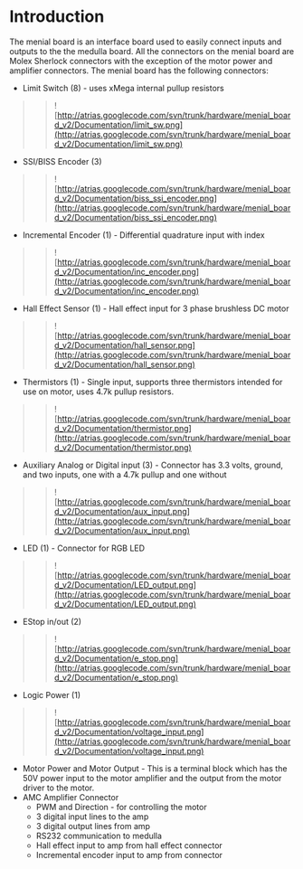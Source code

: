 # Introduction #

The menial board is an interface board used to easily connect inputs and outputs to the the medulla board. All the connectors on the menial board are Molex Sherlock connectors with the exception of the motor power and amplifier connectors. The menial board has the following connectors:

  * Limit Switch (8) - uses xMega internal pullup resistors
> > ![http://atrias.googlecode.com/svn/trunk/hardware/menial_board_v2/Documentation/limit_sw.png](http://atrias.googlecode.com/svn/trunk/hardware/menial_board_v2/Documentation/limit_sw.png)
  * SSI/BISS Encoder (3)
> > ![http://atrias.googlecode.com/svn/trunk/hardware/menial_board_v2/Documentation/biss_ssi_encoder.png](http://atrias.googlecode.com/svn/trunk/hardware/menial_board_v2/Documentation/biss_ssi_encoder.png)
  * Incremental Encoder (1) - Differential quadrature input with index
> > ![http://atrias.googlecode.com/svn/trunk/hardware/menial_board_v2/Documentation/inc_encoder.png](http://atrias.googlecode.com/svn/trunk/hardware/menial_board_v2/Documentation/inc_encoder.png)
  * Hall Effect Sensor (1) - Hall effect input for 3 phase brushless DC motor
> > ![http://atrias.googlecode.com/svn/trunk/hardware/menial_board_v2/Documentation/hall_sensor.png](http://atrias.googlecode.com/svn/trunk/hardware/menial_board_v2/Documentation/hall_sensor.png)
  * Thermistors (1) - Single input, supports three thermistors intended for use on motor, uses 4.7k pullup resistors.
> > ![http://atrias.googlecode.com/svn/trunk/hardware/menial_board_v2/Documentation/thermistor.png](http://atrias.googlecode.com/svn/trunk/hardware/menial_board_v2/Documentation/thermistor.png)
  * Auxiliary Analog or Digital input (3) - Connector has 3.3 volts, ground, and two inputs, one with a 4.7k pullup and one without
> > ![http://atrias.googlecode.com/svn/trunk/hardware/menial_board_v2/Documentation/aux_input.png](http://atrias.googlecode.com/svn/trunk/hardware/menial_board_v2/Documentation/aux_input.png)
  * LED (1) - Connector for RGB LED
> > ![http://atrias.googlecode.com/svn/trunk/hardware/menial_board_v2/Documentation/LED_output.png](http://atrias.googlecode.com/svn/trunk/hardware/menial_board_v2/Documentation/LED_output.png)
  * EStop in/out (2)
> > ![http://atrias.googlecode.com/svn/trunk/hardware/menial_board_v2/Documentation/e_stop.png](http://atrias.googlecode.com/svn/trunk/hardware/menial_board_v2/Documentation/e_stop.png)
  * Logic Power (1)
> > ![http://atrias.googlecode.com/svn/trunk/hardware/menial_board_v2/Documentation/voltage_input.png](http://atrias.googlecode.com/svn/trunk/hardware/menial_board_v2/Documentation/voltage_input.png)
  * Motor Power and Motor Output - This is a terminal block which has the 50V power input to the motor amplifier and the output from the motor driver to the motor.
  * AMC Amplifier Connector
    * PWM and Direction - for controlling the motor
    * 3 digital input lines to the amp
    * 3 digital output lines from amp
    * RS232 communication to medulla
    * Hall effect input to amp from hall effect connector
    * Incremental encoder input to amp from connector